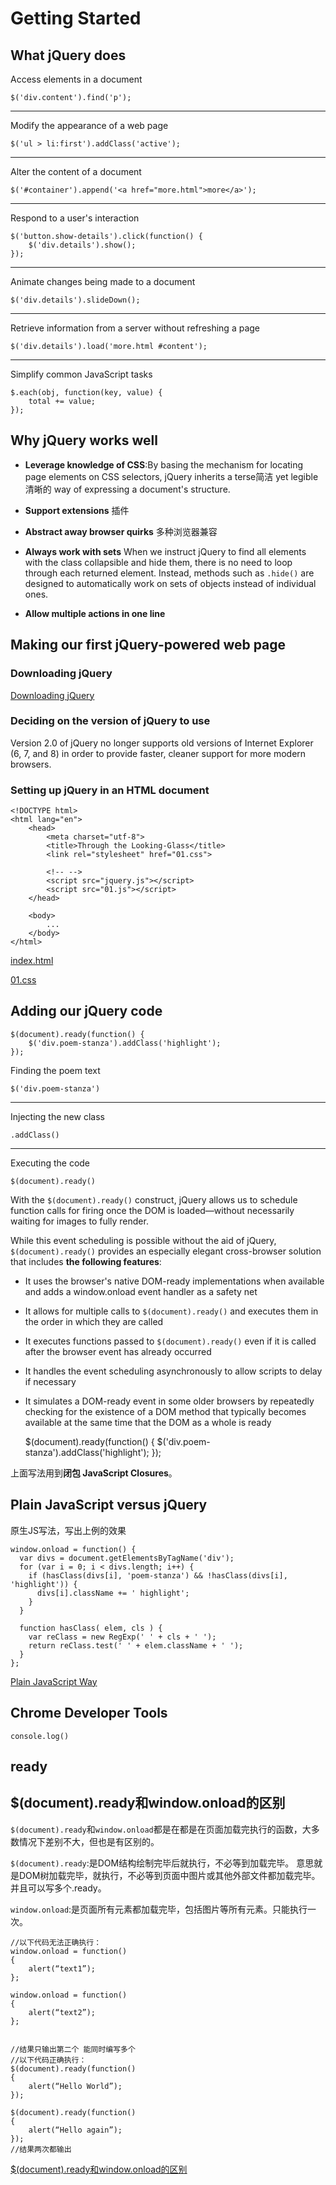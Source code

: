 # Getting Started #


## What jQuery does ##

Access elements in a document

	$('div.content').find('p');

---

Modify the appearance of a web page

	$('ul > li:first').addClass('active');

---

Alter the content of a document

	$('#container').append('<a href="more.html">more</a>');

---

Respond to a user's interaction

	$('button.show-details').click(function() {
		$('div.details').show();
	});

---

Animate changes being made to a document

	$('div.details').slideDown();

---

Retrieve information from a server without refreshing a page

	$('div.details').load('more.html #content');

---

Simplify common JavaScript tasks

	$.each(obj, function(key, value) {
		total += value;
	});


## Why jQuery works well ##

- **Leverage knowledge of CSS**:By basing the mechanism for locating page elements on CSS selectors, jQuery inherits a terse简洁 yet legible清晰的 way of expressing a document's structure.

- **Support extensions** 插件

- **Abstract away browser quirks** 多种浏览器兼容

- **Always work with sets** When we instruct jQuery to find all elements with the class collapsible and hide them, there is no need to loop through each returned element. Instead, methods such as `.hide()` are designed to automatically work on sets of objects instead of individual ones.

- **Allow multiple actions in one line**

## Making our first jQuery-powered web page ##

### Downloading jQuery ###

[Downloading jQuery](https://jquery.com)

### Deciding on the version of jQuery to use ###

Version 2.0 of jQuery no longer supports old versions of Internet Explorer (6, 7, and 8) in order to provide faster, cleaner support for more modern browsers.

### Setting up jQuery in an HTML document ###

	<!DOCTYPE html>
	<html lang="en">
		<head>
			<meta charset="utf-8">
			<title>Through the Looking-Glass</title>
			<link rel="stylesheet" href="01.css">

			<!-- -->
			<script src="jquery.js"></script>
			<script src="01.js"></script>
		</head>

		<body>
			...
		</body>
	</html>

[index.html](index.html)

[01.css](01.css)

## Adding our jQuery code ##

	$(document).ready(function() {
		$('div.poem-stanza').addClass('highlight');
	});

Finding the poem text

	$('div.poem-stanza')

---

Injecting the new class

	.addClass()

---

Executing the code

	$(document).ready()

With the `$(document).ready()` construct, jQuery allows us to schedule function calls for firing once the DOM is loaded—without necessarily waiting for images to fully render.

While this event scheduling is possible without the aid of jQuery, `$(document).ready()` provides an especially elegant cross-browser solution that includes **the following features**:

- It uses the browser's native DOM-ready implementations when available and adds a window.onload event handler as a safety net

- It allows for multiple calls to `$(document).ready()` and executes them in the order in which they are called

- It executes functions passed to `$(document).ready()` even if it is called after the browser event has already occurred

- It handles the event scheduling asynchronously to allow scripts to delay if necessary

- It simulates a DOM-ready event in some older browsers by repeatedly checking for the existence of a DOM method that typically becomes available at the same time that the DOM as a whole is ready


	$(document).ready(function() {
		$('div.poem-stanza').addClass('highlight');
	});

上面写法用到**闭包 JavaScript Closures**。


## Plain JavaScript versus jQuery ##

原生JS写法，写出上例的效果

	window.onload = function() {
	  var divs = document.getElementsByTagName('div');
	  for (var i = 0; i < divs.length; i++) {
	    if (hasClass(divs[i], 'poem-stanza') && !hasClass(divs[i], 'highlight')) {
	      divs[i].className += ' highlight';
	    }
	  }
	
	  function hasClass( elem, cls ) {
	    var reClass = new RegExp(' ' + cls + ' ');
	    return reClass.test(' ' + elem.className + ' ');
	  }
	};

[Plain JavaScript Way](01/listings)

## Chrome Developer Tools ##

	console.log()

## ready ##

## $(document).ready和window.onload的区别 ##

`$(document).ready`和`window.onload`都是在都是在页面加载完执行的函数，大多数情况下差别不大，但也是有区别的。

`$(document).ready`:是DOM结构绘制完毕后就执行，不必等到加载完毕。 意思就是DOM树加载完毕，就执行，不必等到页面中图片或其他外部文件都加载完毕。并且可以写多个.ready。

`window.onload`:是页面所有元素都加载完毕，包括图片等所有元素。只能执行一次。

	//以下代码无法正确执行： 
	window.onload = function()
	{ 
		alert(“text1”); 
	}; 

	window.onload = function()
	{ 
		alert(“text2”); 
	}; 


	//结果只输出第二个 能同时编写多个 
	//以下代码正确执行： 
	$(document).ready(function()
	{ 
		alert(“Hello World”); 
	}); 

	$(document).ready(function()
	{ 
		alert(“Hello again”); 
	}); 
	//结果两次都输出

[$(document).ready和window.onload的区别](https://www.cnblogs.com/fengchaoran/p/7493803.html)
